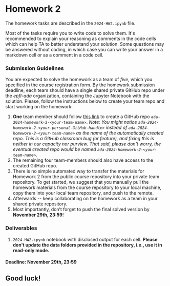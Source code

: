 # Homework 2


The homework tasks are described in the `2024-HW2.ipynb` file.

Most of the tasks require you to write code to solve them. It's recommended to explain your reasoning as comments in the code cells which can help TA to better understand your solution.
Some questions may be answered without coding, in which case you can write your answer in a markdown cell or as a comment in a code cell.


### Submission Guidelines

You are expected to solve the homework as a team of *five*, which you specified in the course registration form. By the homework submission deadline, each team should have a single shared private GitHub repo under the *epfl-ada* organization, containing the Jupyter Notebook with the solution. 
Please, follow the instructions below to create your team repo and start working on the homework:
1. **One** team member should follow [this link](https://classroom.github.com/a/sxLCkTcu) to create a GitHub repo `ada-2024-homework-2-<your-team-name>`.
*Note: You might notice `ada-2024-homework-2-<your-personal-GitHub-handle>` instead of `ada-2024-homework-2-<your-team-name>` as the name of the automatically created repo. This is a GitHub classroom bug (or feature), and fixing this is neither in our capacity nor purview. That said, please don't worry, the eventual created repo would be named `ada-2024-homework-2-<your-team-name>`.*
2. The remaining four team-members should also have access to the created GitHub repo. 
3. There is no simple automated way to transfer the materials for Homework 2 from the public course repository into your private team repository. To get started, we suggest that you manually pull the homework materials from the course repository to your local machine, copy them into your local team repository, and push to the remote.
4. Afterwards -- keep collaborating on the homework as a team in your shared private repository.
5. Most importantly, don’t forget to push the final solved version by **November 29th, 23:59**!

### Deliverables
1. `2024-HW2.ipynb` notebook with disclosed output for each cell. **Please don't update the data folders provided in the repository, i.e., use it in read-only mode.**

#### Deadline: November 29th, 23:59

## Good luck!
